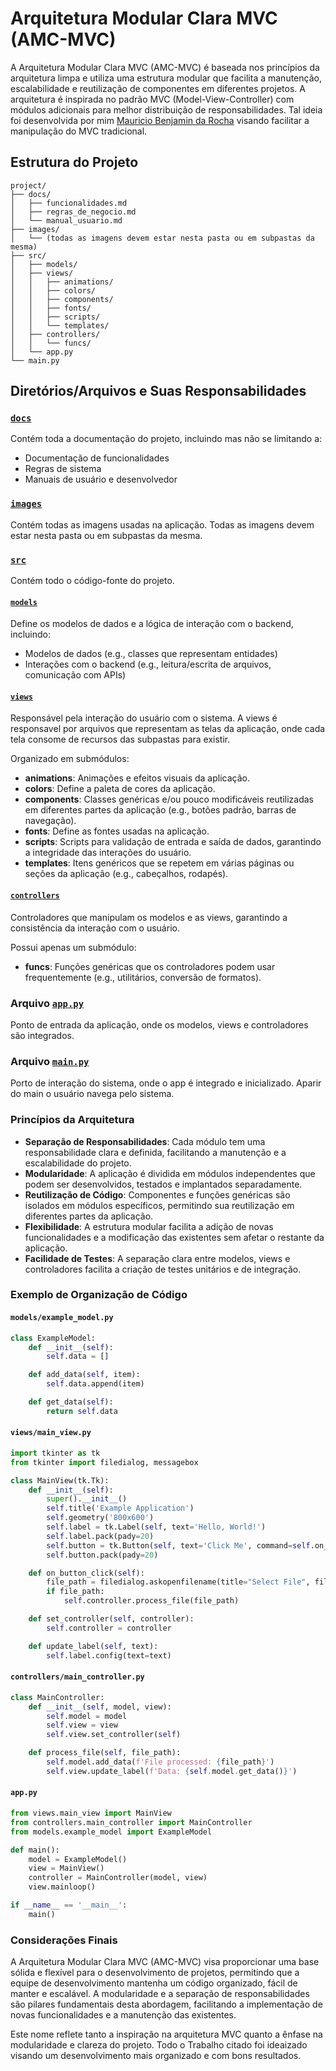 
# Arquitetura Modular Clara MVC (AMC-MVC)

A Arquitetura Modular Clara MVC (AMC-MVC) é baseada nos princípios da arquitetura limpa e utiliza uma estrutura modular que facilita a manutenção, escalabilidade e reutilização de componentes em diferentes projetos. A arquitetura é inspirada no padrão MVC (Model-View-Controller) com módulos adicionais para melhor distribuição de responsabilidades. Tal ideia foi desenvolvida por mim [Mauricio Benjamin da Rocha](https://github.com/mauriciobenjamin700) visando facilitar a manipulação do MVC tradicional.

## Estrutura do Projeto

```plaintext
project/
├── docs/
│   ├── funcionalidades.md
│   ├── regras_de_negocio.md
│   └── manual_usuario.md
├── images/
│   └── (todas as imagens devem estar nesta pasta ou em subpastas da mesma)
├── src/
│   ├── models/
│   ├── views/
│   │   ├── animations/
│   │   ├── colors/
│   │   ├── components/
│   │   ├── fonts/
│   │   ├── scripts/
│   │   └── templates/
│   ├── controllers/
│   │   └── funcs/
│   └── app.py
└── main.py
```

## Diretórios/Arquivos e Suas Responsabilidades

### [`docs`](docs)

Contém toda a documentação do projeto, incluindo mas não se limitando a:

- Documentação de funcionalidades
- Regras de sistema
- Manuais de usuário e desenvolvedor

### [`images`](images)

Contém todas as imagens usadas na aplicação. Todas as imagens devem estar nesta pasta ou em subpastas da mesma.

### [`src`](src)

Contém todo o código-fonte do projeto.

#### [`models`](src/models)

Define os modelos de dados e a lógica de interação com o backend, incluindo:

- Modelos de dados (e.g., classes que representam entidades)
- Interações com o backend (e.g., leitura/escrita de arquivos, comunicação com APIs)

#### [`views`](src/views)

Responsável pela interação do usuário com o sistema. A views é responsavel por arquivos que representam as telas da aplicação, onde cada tela consome de recursos das subpastas para existir.

Organizado em submódulos:

- **animations**: Animações e efeitos visuais da aplicação.
- **colors**: Define a paleta de cores da aplicação.
- **components**: Classes genéricas e/ou pouco modificáveis reutilizadas em diferentes partes da aplicação (e.g., botões padrão, barras de navegação).
- **fonts**: Define as fontes usadas na aplicação.
- **scripts**: Scripts para validação de entrada e saída de dados, garantindo a integridade das interações do usuário.
- **templates**: Itens genéricos que se repetem em várias páginas ou seções da aplicação (e.g., cabeçalhos, rodapés).

#### [`controllers`](src/controllers)

Controladores que manipulam os modelos e as views, garantindo a consistência da interação com o usuário.

Possui apenas um submódulo:

- **funcs**: Funções genéricas que os controladores podem usar frequentemente (e.g., utilitários, conversão de formatos).

### Arquivo [`app.py`](src/app.py)

Ponto de entrada da aplicação, onde os modelos, views e controladores são integrados.

### Arquivo [`main.py`](main.py)

Porto de interação do sistema, onde o app é integrado e inicializado. Aparir do main o usuário navega pelo sistema.

### Princípios da Arquitetura

- **Separação de Responsabilidades**: Cada módulo tem uma responsabilidade clara e definida, facilitando a manutenção e a escalabilidade do projeto.
- **Modularidade**: A aplicação é dividida em módulos independentes que podem ser desenvolvidos, testados e implantados separadamente.
- **Reutilização de Código**: Componentes e funções genéricas são isolados em módulos específicos, permitindo sua reutilização em diferentes partes da aplicação.
- **Flexibilidade**: A estrutura modular facilita a adição de novas funcionalidades e a modificação das existentes sem afetar o restante da aplicação.
- **Facilidade de Testes**: A separação clara entre modelos, views e controladores facilita a criação de testes unitários e de integração.

### Exemplo de Organização de Código

#### `models/example_model.py`

```python
class ExampleModel:
    def __init__(self):
        self.data = []

    def add_data(self, item):
        self.data.append(item)

    def get_data(self):
        return self.data
```

#### `views/main_view.py`

```python
import tkinter as tk
from tkinter import filedialog, messagebox

class MainView(tk.Tk):
    def __init__(self):
        super().__init__()
        self.title('Example Application')
        self.geometry('800x600')
        self.label = tk.Label(self, text='Hello, World!')
        self.label.pack(pady=20)
        self.button = tk.Button(self, text='Click Me', command=self.on_button_click)
        self.button.pack(pady=20)

    def on_button_click(self):
        file_path = filedialog.askopenfilename(title="Select File", filetypes=[("All Files", "*.*")])
        if file_path:
            self.controller.process_file(file_path)

    def set_controller(self, controller):
        self.controller = controller

    def update_label(self, text):
        self.label.config(text=text)
```

#### `controllers/main_controller.py`

```python
class MainController:
    def __init__(self, model, view):
        self.model = model
        self.view = view
        self.view.set_controller(self)

    def process_file(self, file_path):
        self.model.add_data(f'File processed: {file_path}')
        self.view.update_label(f'Data: {self.model.get_data()}')
```

#### `app.py`

```python
from views.main_view import MainView
from controllers.main_controller import MainController
from models.example_model import ExampleModel

def main():
    model = ExampleModel()
    view = MainView()
    controller = MainController(model, view)
    view.mainloop()

if __name__ == '__main__':
    main()
```

### Considerações Finais

A Arquitetura Modular Clara MVC (AMC-MVC) visa proporcionar uma base sólida e flexível para o desenvolvimento de projetos, permitindo que a equipe de desenvolvimento mantenha um código organizado, fácil de manter e escalável. A modularidade e a separação de responsabilidades são pilares fundamentais desta abordagem, facilitando a implementação de novas funcionalidades e a manutenção das existentes.

Este nome reflete tanto a inspiração na arquitetura MVC quanto a ênfase na modularidade e clareza do projeto. Todo o Trabalho citado foi ideaizado visando um desenvolvimento mais organizado e com bons resultados.
